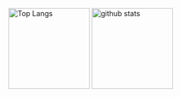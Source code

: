 <p align="left"> 
  <img alt="Top Langs" height="160px" src="https://github-readme-stats.vercel.app/api/top-langs/?username=stevenoh2003&layout=compact&show_icons=true&theme=onedark" />
  <img alt="github stats" height="160px" src="https://github-readme-stats.vercel.app/api?username=stevenoh2003&theme=onedark&show_icons=ture" />
</p>

